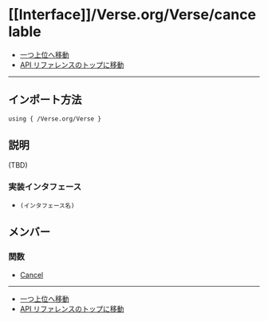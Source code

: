 # [[Interface]]/Verse.org/Verse/cancelable

- [一つ上位へ移動](../main.md)
- [API リファレンスのトップに移動](../../../main.md)

---

## インポート方法

```verse
using { /Verse.org/Verse }
```

## 説明

(TBD)

### 実装インタフェース

- `(インタフェース名)`

## メンバー

### 関数

- [Cancel](./F_Cancel/main.md)

---

- [一つ上位へ移動](../main.md)
- [API リファレンスのトップに移動](../../../main.md)
